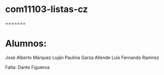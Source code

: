 # com11103-listas-cz 


=======

# Alumnos:
José Alberto Márquez Luján
Paulina Garza Allende
Luis Fernando Ramirez

Falta: Dante Figueroa

